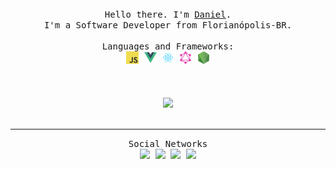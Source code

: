 <p align="center">
  <br>
  <br>
  <br>
  <samp>Hello there. I'm <a href="https://danrodrguez.dev">Daniel</a>.<br> I'm a Software Developer from Florianópolis-BR.<br><br>
Languages and Frameworks:<br>
<code><img height="20" src="https://raw.githubusercontent.com/github/explore/80688e429a7d4ef2fca1e82350fe8e3517d3494d/topics/javascript/javascript.png"></code>
<code><img height="20" src="https://raw.githubusercontent.com/github/explore/80688e429a7d4ef2fca1e82350fe8e3517d3494d/topics/vue/vue.png"></code>
<code><img height="20" src="https://raw.githubusercontent.com/github/explore/80688e429a7d4ef2fca1e82350fe8e3517d3494d/topics/react/react.png"></code>
<code><img height="20" src="https://raw.githubusercontent.com/github/explore/5c058a388828bb5fde0bcafd4bc867b5bb3f26f3/topics/graphql/graphql.png"></code>
<code><img height="20" src="https://raw.githubusercontent.com/github/explore/80688e429a7d4ef2fca1e82350fe8e3517d3494d/topics/nodejs/nodejs.png"></code>
  <br>
  <br>
  <br>
  <br>
<img src="https://media.giphy.com/media/f3iwJFOVOwuy7K6FFw/giphy.gif" width="350" /><br><br>

  
</p>

------------

<p align="center">
<samp>Social Networks <br>
<code><a href="https://www.linkedin.com/in/rodriguesbarreto/"><img src="https://image.flaticon.com/icons/svg/179/179330.svg" width="22" /></a></code>
<code><a href="https://twitter.com/b4rba88"><img src="https://image.flaticon.com/icons/svg/145/145812.svg" width="22" /></a></code>
<code><a href="https://github.com/rodriguezbarreto"><img src="https://image.flaticon.com/icons/svg/25/25231.svg" width="22" /></a></code>
<code><a href="https://api.whatsapp.com/send?phone=5548996366726"><img src="https://image.flaticon.com/icons/svg/2111/2111728.svg" width="22" /></a></code>
</p>
